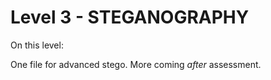 # Level 3 - STEGANOGRAPHY

On this level:

One file for advanced stego. More coming *after* assessment.  
